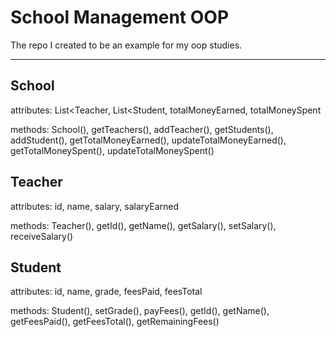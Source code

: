 # School Management OOP
 The repo I created to be an example for my oop studies.

------------

School
-
attributes: List<Teacher, List<Student, totalMoneyEarned, totalMoneySpent

methods: School(), getTeachers(), addTeacher(), getStudents(),
addStudent(), getTotalMoneyEarned(), updateTotalMoneyEarned(),
getTotalMoneySpent(), updateTotalMoneySpent()


Teacher
-
attributes: id, name, salary, salaryEarned

methods: Teacher(), getId(), getName(), getSalary(), setSalary(),
receiveSalary()


Student
-
attributes: id, name, grade, feesPaid, feesTotal

methods: Student(), setGrade(), payFees(), getId(), getName(),
getFeesPaid(), getFeesTotal(), getRemainingFees()
